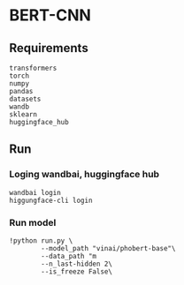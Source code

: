 # BERT-CNN 

## Requirements 
```
transformers 
torch 
numpy 
pandas 
datasets
wandb
sklearn
huggingface_hub
```

## Run
###  Loging wandbai, huggingface hub
```
wandbai login
higgungface-cli login
```

### Run model
```
!python run.py \
        --model_path "vinai/phobert-base"\
        --data_path "m
        --n_last-hidden 2\
        --is_freeze False\


```